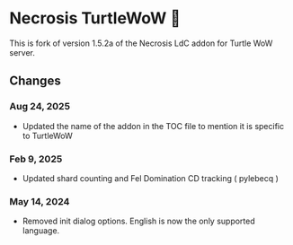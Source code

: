 # Necrosis TurtleWoW 🐢

This is fork of version 1.5.2a of the Necrosis LdC addon for Turtle WoW server.

## Changes

### Aug 24, 2025

- Updated the name of the addon in the TOC file to mention it is specific to TurtleWoW

### Feb 9, 2025

- Updated shard counting and Fel Domination CD tracking ( pylebecq )

### May 14, 2024

- Removed init dialog options. English is now the only supported language.
